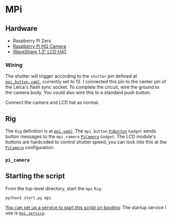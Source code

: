 # MPi

## Hardware
- Raspberry Pi Zero
- [Raspberry Pi HQ Camera](https://www.raspberrypi.com/products/raspberry-pi-high-quality-camera/)
- [WaveShare 1.3" LCD HAT](https://www.waveshare.com/wiki/1.3inch_LCD_HAT)

### Wiring

The shutter will trigger according to the `shutter` pin defined at [`mpi_button.yaml`](/config/gadgets/mpi_button.yaml), currently set to 12.
I connected this pin to the center pin of the Leica's flash sync socket.
To complete the circuit, wire the ground to the camera body.
You could also wire this to a standard push button.

Connect the camera and LCD hat as normal.

## Rig

The `Rig` definition is at [`mpi.yaml`](/config/rigs/mpi.yaml).
The `mpi_button` [`PiButton`](/r0b0/gadgets/pi_button.py) `Gadget` sends button messages to the `mpi_camera` [`PiCamera`](/r0b0/gadgets/pi_camera.py) `Gadget`.
The LCD module's buttons are hardcoded to control shutter speed; you can look into this at the [`PiCamera`](/r0b0/gadgets/pi_camera.py) configuration.

### `pi_camera`

## Starting the script

From the top-level directory, start the `mpi` `Rig`:
```
python3 start.py mpi
```

[You can set up a service to start this script on booting](https://gist.github.com/emxsys/a507f3cad928e66f6410e7ac28e2990f).
The startup service I use is [`mpi.service`](/r0b0/services/mpi.service).